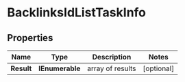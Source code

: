 # BacklinksIdListTaskInfo


## Properties

| Name | Type | Description | Notes |
|------------ | ------------- | ------------- | -------------|
**Result** | **IEnumerable<BacklinksIdListResultInfo>** | array of results |[optional]|